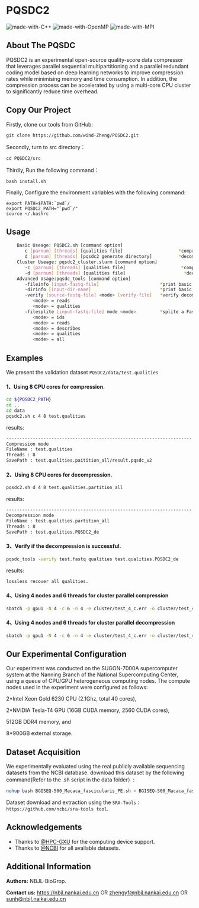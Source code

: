 # PQSDC2
![made-with-C++](https://img.shields.io/badge/Made%20with-C++11-brightgreen)
![made-with-OpenMP](https://img.shields.io/badge/Made%20with-OpenMP-blue)
![made-with-MPI](https://img.shields.io/badge/Made%20with-MPI-red)

## About The PQSDC 
PQSDC2 is an experimental open-source quality-score data compressor that leverages parallel sequential multipartitioning and a parallel redundant coding model based on deep learning networks to improve compression rates while minimising memory and time consumption. In addition, the compression process can be accelerated by using a multi-core CPU cluster to significantly reduce time overhead.

## Copy Our Project

Firstly, clone our tools from GitHub:
```shell script
git clone https://github.com/wind-Zheng/PQSDC2.git
```
Secondly, turn to src directory：
```shell script
cd PQSDC2/src
```
Thirdly, Run the following command：
```shell script
bash install.sh
```
Finally, Configure the environment variables with the following command:
```shell script
export PATH=$PATH:`pwd`/
export PQSDC2_PATH="`pwd`/"
source ~/.bashrc
```

## Usage
```sh
    Basic Useage: PQSDC2.sh [command option]
       c [parnum] [threads] [qualities file]                     *compression mode.
       d [parnum] [threads] [pqsdc2 generate directory]          *decompression mode.
    Cluster Useage: pqsdc2_cluster.slurm [command option]
       -c [parnum] [threads] [qualities file]                     *compression mode.
       -d [parnum] [threads] [qualities file]                      *decompression mode.
    Advanced Usage:pqsdc_tools [command option]
       -fileinfo [input-fastq-file]                       *print basic statistic information.
       -dirinfo [input-dir-name]                          *print basic statistic information.
       -verify [source-fastq-file] <mode> [verify-file]   *verify decompression.
          <mode> = reads
          <mode> = qualities
       -filesplite [input-fastq-file] mode <mode>         *splite a FastQ file according <mode>.
          <mode> = ids
          <mode> = reads
          <mode> = describes
          <mode> = qualities
          <mode> = all
```

## Examples
We present the validation dataset `PQSDC2/data/test.qualities` 
#### 1、Using 8 CPU cores for compression.
```sh
cd ${PQSDC2_PATH}
cd ..
cd data
pqsdc2.sh c 4 8 test.qualities
```
results:
```sh
----------------------------------------------------------------------
Compression mode
FileName : test.qualities
Threads : 8
SavePath : test.qualities.paitition_all/result.pqsdc_v2
```
#### 2、Using 8 CPU cores for decompression.
```sh
pqsdc2.sh d 4 8 test.qualities.partition_all
```
results:
```sh
----------------------------------------------------------------------
Decompression mode
FileName : test.qualities.partition_all
Threads : 8
SavePath : test.qualities.PQSDC2_de
```
#### 3、Verify if the decompression is successful.
```sh
pqsdc_tools -verify test.fastq qualities test.qualities.PQSDC2_de
```
results:
```sh
lossless recover all qualities.
```
#### 4、Using 4 nodes and 6 threads for cluster parallel compression
```sh
sbatch -p gpu1 -N 4 -c 6 -n 4 -e cluster/test_4_c.err -o cluster/test_4_c.out ../src/pqsdc2_cluster.slurm -c 4 4 test.qualities
```
#### 4、Using 4 nodes and 6 threads for cluster parallel decompression
```sh
sbatch -p gpu1 -N 4 -c 6 -n 4 -e cluster/test_4_c.err -o cluster/test_4_c.out ../src/pqsdc2_cluster.slurm -d 4 4 test.qualities
```
## Our Experimental Configuration
Our experiment was conducted on the SUGON-7000A supercomputer system at the Nanning Branch of the National Supercomputing Center, using a queue of CPU/GPU heterogeneous computing nodes. The compute nodes used in the experiment were configured as follows: 
  
  2\*Intel Xeon Gold 6230 CPU (2.1Ghz, total 40 cores), 
  
  2\*NVIDIA Tesla-T4 GPU (16GB CUDA memory, 2560 CUDA cores), 
  
  512GB DDR4 memory, and 
  
  8\*900GB external storage.

## Dataset Acquisition
We experimentally evaluated using the real publicly available sequencing datasets from the NCBI database.
download this dataset by the following command(Refer to the .sh script in the data folder）:
```sh
nohup bash BGISEQ-500_Macaca_fascicularis_PE.sh > BGISEQ-500_Macaca_fascicularis_PE_download.log &
```
Dataset download and extraction using the `SRA-Tools：https://github.com/ncbi/sra-tools tool`.

## Acknowledgements
- Thanks to [@HPC-GXU](https://hpc.gxu.edu.cn) for the computing device support.   
- Thanks to [@NCBI](https://www.freelancer.com/u/Ostokhoon) for all available datasets.

## Additional Information

**Authors:**     NBJL-BioGrop.

**Contact us:**  https://nbjl.nankai.edu.cn OR zhengyf@nbjl.nankai.edu.cn OR sunh@nbjl.naikai.edu.cn
